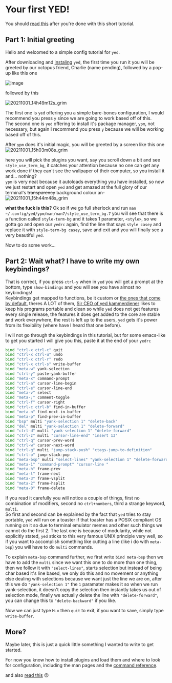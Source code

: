 # Your first YED!
You should [read this](https://your-editor.org/user_guide.html) after you're done with this short tutorial.
## Part 1: Initial greeting

Hello and welcomed to a simple config tutorial for `yed`.

After downloading and [instaling](https://your-editor.org/install.html) `yed`, the first time you run it you will be greeted by our octopus friend, Charlie (name pending), followed by a pop-up like this one

![image](https://user-images.githubusercontent.com/71751817/135678302-496c5315-9308-499b-8a1d-31424c08d1d4.png)

followed by this

![20211001_14h49m12s_grim](https://user-images.githubusercontent.com/71751817/135678366-2b78b3b6-7b5d-46b1-adfe-660c7466f85f.png)

The first one is `yed` offering you a simple bare-bones configuration, I would recommend you press `y` since we are going to work based off of this. <br />
The second one is `yed` offering to install it's package manager, `ypm`, not necessary, but again I recommend you press `y` because we will be working based off of this.

After `ypm` does it's initial magic, you will be greeted by a screen like this one
![20211001_15h03m08s_grim](https://user-images.githubusercontent.com/71751817/135683181-873925c8-431d-4fab-ba4b-0f2aa333f601.png)

here you will pick the plugins you want, say you scroll down a bit and see `style_use_term_bg`, it catches your attention because no one can get any work done if they can't see the wallpaper of their computer, so you install it and... nothing? <br />
`ypm` is very neat because it autoloads everything you have installed, so now we just restart and open `yed` and get amazed at the full glory of our terminal's ~~transparency~~ background colour an- <br />
![20211001_15h44m48s_grim](https://user-images.githubusercontent.com/71751817/135684105-1e0e36c4-3bab-482b-b08d-541e5f5a3869.png)

**what the fuck is this?**
Ok so if we go full sherlock and run `man ~/.config/yed/ypm/man/man7/style_use_term_bg.7` you will see that there is a function called `style-term-bg` and it takes 1 parameter, `<style>`, so we gotta go and open our `yedrc` again, find the line that says `style casey` and replace it with `style-term-bg casey`, save and exit and you will finally see a very beautiful `yed`.

Now to do some work...

## Part 2: Wait what? I have to write my own keybindings?

That is correct, if you press `ctrl-y` when in `yed` you will get a prompt at the bottom, type `show-bindings` and you will see you have almost no keybindings!
<br />
Keybindings get mapped to functions, be it custom or [the ones that come by default](https://your-editor.org/cmd_ref.html), theres A LOT of them, [Sir CEO of yed kammerdiener](https://github.com/kammerdienerb/yed) likes to keep his programs portable and clean so while `yed` does not get features every single release, the features it does get added to the core are stable and work everywhere, the rest is left up to the users, `yed` gets it's power from its flexibility (where have I heard that one before).

I will not go through the keybindings in this tutorial, but for some emacs-like to get you started I will give you this, paste it at the end of your `yedrc`
``` bash
bind "ctrl-x ctrl-c" quit
bind "ctrl-x ctrl-u" undo
bind "ctrl-x ctrl-r" redo
bind "ctrl-x ctrl-s" write-buffer 
bind "meta-w" yank-selection
bind "ctrl-y" paste-yank-buffer
bind "meta-x" command-prompt
bind "ctrl-a" cursor-line-begin
bind "ctrl-e" cursor-line-end 
bind "meta-v" select
bind "meta-;" comment-toggle
bind "ctrl-f" cursor-right
bind "ctrl-c ctrl-b" find-in-buffer
bind "meta-n" find-next-in-buffer
bind "meta-p" find-prev-in-buffer
bind "bsp" multi "yank-selection 1" "delete-back"
bind "del" multi "yank-selection 1" "delete-forward"
bind "ctrl-d" multi "yank-selection 1" "delete-forward"
bind "ctrl-z" multi "cursor-line-end" "insert 13"
bind "ctrl-q" cursor-prev-word
bind "ctrl-w" cursor-next-word 
bind "ctrl-g" multi "jump-stack-push" "ctags-jump-to-definition"
bind "ctrl-o" jump-stack-pop 
bind "meta-bsp" multi "select-lines" "yank-selection 1" "delete-forward"
bind "meta-1" "command-prompt" "cursor-line " 
bind "meta-h" frame-prev
bind "meta-l" frame-next
bind "meta-3" frame-vsplit
bind "meta-2" frame-hsplit
bind "meta-0" frame-delete    
```

If you read it carefully you will notice a couple of things, first no combination of modifiers, second no `ctrl+numbers`, third a strange keyword, `multi`. <br />
So first and second can be explained by the fact that `yed` tries to stay portable, `yed` will run on a toaster if that toaster has a POSIX compliant OS running on it so due to terminal emulator memes and other such things we cannot do the first 2. The last one is because of modularity, while not explicitly stated, `yed` sticks to this very famous UNIX principle very well, so if you want to accomplish something like cutting a line (like i do with `meta-bsp`) you will have to do `multi` commands.

To explain `meta-bsp` command further, we first write `bind meta-bsp` then we have to add the `multi` since we want this one to do more than one thing, then we follow it with `"select-lines"`, starts selection but instead of being char based it's line based, we only do this and no movement or anything else dealing with selections because we want just the line we are on, after this we do `"yank-selection 1"` the `1` paramater makes it so when we run yank-selection, it doesn't copy the selection then instantly takes us out of selection mode, finally we actually delete the line with `"delete-forward"`, you can change this to `"delete-backward"` if you like.

Now we can just type `M-x` then `quit` to exit, if you want to save, simply type `write-buffer`.

## More?
Maybe later, this is just a quick little something I wanted to write to get started.

For now you know how to install plugins and load them and where to look for configuration, including the man pages and the [command reference](https://your-editor.org/cmd_ref.html).

and also [read this](https://your-editor.org/user_guide.html) 😡
